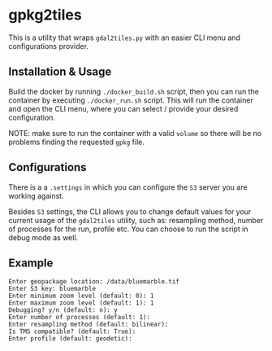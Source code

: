 # gpkg2tiles

This is a utility that wraps `gdal2tiles.py` with an easier CLI menu and configurations provider.

## Installation & Usage

Build the docker by running `./docker_build.sh` script, then you can run the container by executing `./docker_run.sh` script.
This will run the container and open the CLI menu, where you can select / provide your desired configuration.

NOTE: make sure to run the container with a valid `volume` so there will be no problems finding the requested `gpkg` file.

## Configurations

There is a a `.settings` in which you can configure the `S3` server you are working against.

Besides `S3` settings, the CLI allows you to change default values for your current usage of the `gdal2tiles` utility, such as: resampling method, number of processes for the run, profile etc. You can choose to run the script in debug mode as well.

## Example

```
Enter geopackage location: /data/bluemarble.tif
Enter S3 key: bluemarble
Enter minimum zoom level (default: 0): 1
Enter maximum zoom level (default: 1): 1
Debugging? y/n (default: n): y
Enter number of processes (default: 1): 
Enter resampling method (default: bilinear): 
Is TMS compatible? (default: True): 
Enter profile (default: geodetic): 
```
